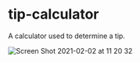 # tip-calculator
A calculator used to determine a tip.

![Screen Shot 2021-02-02 at 11 20 32](https://user-images.githubusercontent.com/54336788/106578967-cb6e8280-6548-11eb-9ab0-a5b14afa580b.png)
